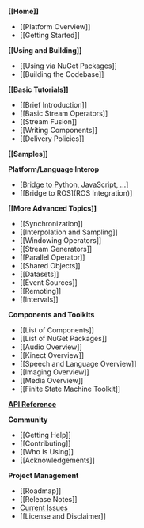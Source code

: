 **[[Home]]**
* [[Platform Overview]]
* [[Getting Started]]

**[[Using and Building]]**
* [[Using via NuGet Packages]]
* [[Building the Codebase]]

**[[Basic Tutorials]]**
* [[Brief Introduction]]
* [[Basic Stream Operators]]
* [[Stream Fusion]]
* [[Writing Components]]
* [[Delivery Policies]]

**[[Samples]]**

**Platform/Language Interop**
* [[Bridge to Python, JavaScript, ...](Interop)]
* [[Bridge to ROS](ROS Integration)]

**[[More Advanced Topics]]**
* [[Synchronization]]
* [[Interpolation and Sampling]]
* [[Windowing Operators]]
* [[Stream Generators]]
* [[Parallel Operator]]
* [[Shared Objects]]
* [[Datasets]]
* [[Event Sources]]
* [[Remoting]]
* [[Intervals]]

**Components and Toolkits**
* [[List of Components]]
* [[List of NuGet Packages]]
* [[Audio Overview]]
* [[Kinect Overview]]
* [[Speech and Language Overview]]
* [[Imaging Overview]]
* [[Media Overview]]
* [[Finite State Machine Toolkit]]

[**API Reference**](https://microsoft.github.io/psi/api/classes.html)

**Community**
* [[Getting Help]]
* [[Contributing]]
* [[Who Is Using]]
* [[Acknowledgements]]

**Project Management**
* [[Roadmap]]
* [[Release Notes]]
* [Current Issues](https://github.com/Microsoft/psi/issues)
* [[License and Disclaimer]]
